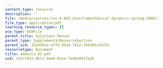 ```yaml
---
content_type: resource
description: ''
file: /media/courses/res-6-003-electromechanical-dynamics-spring-2009/315cf452db119ee001eafe40a8d1fa26_emdsoln_02.pdf
file_type: application/pdf
learning_resource_types: []
ocw_type: OCWFile
parent_title: Solutions Manual
parent_type: SupplementalResourceSection
parent_uid: 33a5d91a-affd-85a4-f422-354366c45231
resourcetype: Document
title: emdsoln_02.pdf
uid: 315cf452-db11-9ee0-01ea-fe40a8d1fa26
---
```

